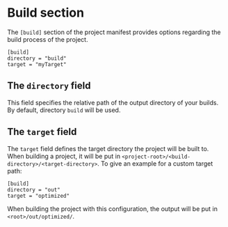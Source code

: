 # Build section

The `[build]` section of the project manifest provides options regarding the build process of the project.

```text
[build]
directory = "build"
target = "myTarget"
```

## The `directory` field

This field specifies the relative path of the output directory of your builds. By default, directory `build` will be used.

## The `target` field

The `target` field defines the target directory the project will be built to. When building a project, it will be put in `<project-root>/<build-directory>/<target-directory>`. To give an example for a custom target path:

```text
[build]
directory = "out"
target = "optimized"
```

When building the project with this configuration, the output will be put in `<root>/out/optimized/`.
